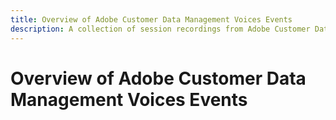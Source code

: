 ```yaml
---
title: Overview of Adobe Customer Data Management Voices Events
description: A collection of session recordings from Adobe Customer Data Management Voices Events
---
```

# Overview of Adobe Customer Data Management Voices Events
